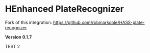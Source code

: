 # HEnhanced PlateRecognizer

Fork of this integration: https://github.com/robmarkcole/HASS-plate-recognizer

**Version 0.1.7**

TEST 2